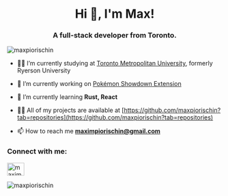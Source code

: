 <h1 align="center">Hi 👋, I'm Max!</h1>
<h3 align="center">A full-stack developer from Toronto.</h3>

<p align="left"> <img src="https://komarev.com/ghpvc/?username=maxpiorischin&label=Profile%20views&color=0e75b6&style=flat" alt="maxpiorischin" /> </p>

- 👨‍🎓 I’m currently studying at [Toronto Metropolitan University](https://www.torontomu.ca/), formerly Ryerson University

- 🔭 I’m currently working on [Pokémon Showdown Extension](https://github.com/maxpiorischin/pokemon-showdown-extension)

- 🌱 I’m currently learning **Rust, React**

- 👨‍💻 All of my projects are available at [https://github.com/maxpiorischin?tab=repositories](https://github.com/maxpiorischin?tab=repositories)

- 📫 How to reach me **maximpiorischin@gmail.com**

<h3 align="left">Connect with me:</h3>
<p align="left">
<a href="https://linkedin.com/in/maximpiorischin" target="blank"><img align="center" src="https://raw.githubusercontent.com/rahuldkjain/github-profile-readme-generator/master/src/images/icons/Social/linked-in-alt.svg" alt="maximpiorischin" height="30" width="40" /></a>
</p>

<p><img align="center" src="https://github-readme-stats.vercel.app/api/top-langs?username=maxpiorischin&show_icons=true&theme=dark&locale=en&layout=compact" alt="maxpiorischin" /></p>
